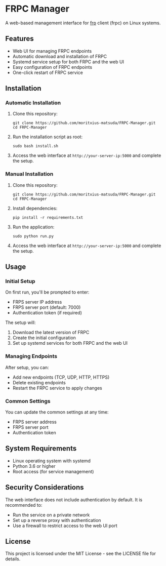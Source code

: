 # FRPC Manager

A web-based management interface for [frp](https://github.com/fatedier/frp) client (frpc) on Linux systems.

## Features

- Web UI for managing FRPC endpoints
- Automatic download and installation of FRPC
- Systemd service setup for both FRPC and the web UI
- Easy configuration of FRPC endpoints
- One-click restart of FRPC service

## Installation

### Automatic Installation

1. Clone this repository:
   ```
   git clone https://github.com/moritxius-matsuda/FRPC-Manager.git
   cd FRPC-Manager
   ```

2. Run the installation script as root:
   ```
   sudo bash install.sh
   ```

3. Access the web interface at `http://your-server-ip:5000` and complete the setup.

### Manual Installation

1. Clone this repository:
   ```
   git clone https://github.com/moritxius-matsuda/FRPC-Manager.git
   cd FRPC-Manager
   ```

2. Install dependencies:
   ```
   pip install -r requirements.txt
   ```

3. Run the application:
   ```
   sudo python run.py
   ```

4. Access the web interface at `http://your-server-ip:5000` and complete the setup.

## Usage

### Initial Setup

On first run, you'll be prompted to enter:
- FRPS server IP address
- FRPS server port (default: 7000)
- Authentication token (if required)

The setup will:
1. Download the latest version of FRPC
2. Create the initial configuration
3. Set up systemd services for both FRPC and the web UI

### Managing Endpoints

After setup, you can:
- Add new endpoints (TCP, UDP, HTTP, HTTPS)
- Delete existing endpoints
- Restart the FRPC service to apply changes

### Common Settings

You can update the common settings at any time:
- FRPS server address
- FRPS server port
- Authentication token

## System Requirements

- Linux operating system with systemd
- Python 3.6 or higher
- Root access (for service management)

## Security Considerations

The web interface does not include authentication by default. It is recommended to:
- Run the service on a private network
- Set up a reverse proxy with authentication
- Use a firewall to restrict access to the web UI port

## License

This project is licensed under the MIT License - see the LICENSE file for details.